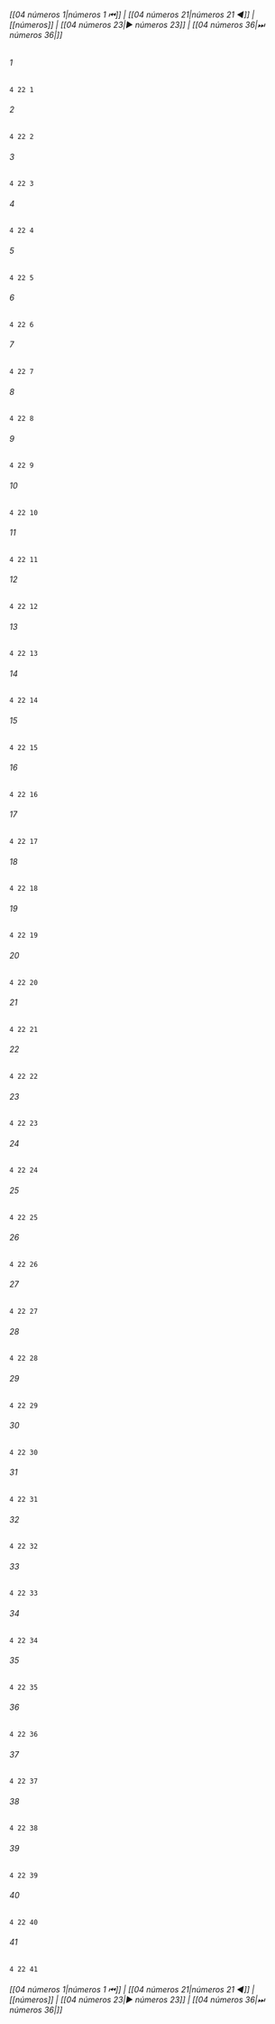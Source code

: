 
###### [[04 números 1|números 1 ⏮]] | [[04 números 21|números 21 ◀]] | [[números]] | [[04 números 23|▶ números 23]] | [[04 números 36|⏭ números 36|]]

###### 1
``` verse
4 22 1 
```
###### 2
``` verse
4 22 2 
```
###### 3
``` verse
4 22 3 
```
###### 4
``` verse
4 22 4 
```
###### 5
``` verse
4 22 5 
```
###### 6
``` verse
4 22 6 
```
###### 7
``` verse
4 22 7 
```
###### 8
``` verse
4 22 8 
```
###### 9
``` verse
4 22 9 
```
###### 10
``` verse
4 22 10 
```
###### 11
``` verse
4 22 11 
```
###### 12
``` verse
4 22 12 
```
###### 13
``` verse
4 22 13 
```
###### 14
``` verse
4 22 14 
```
###### 15
``` verse
4 22 15 
```
###### 16
``` verse
4 22 16 
```
###### 17
``` verse
4 22 17 
```
###### 18
``` verse
4 22 18 
```
###### 19
``` verse
4 22 19 
```
###### 20
``` verse
4 22 20 
```
###### 21
``` verse
4 22 21 
```
###### 22
``` verse
4 22 22 
```
###### 23
``` verse
4 22 23 
```
###### 24
``` verse
4 22 24 
```
###### 25
``` verse
4 22 25 
```
###### 26
``` verse
4 22 26 
```
###### 27
``` verse
4 22 27 
```
###### 28
``` verse
4 22 28 
```
###### 29
``` verse
4 22 29 
```
###### 30
``` verse
4 22 30 
```
###### 31
``` verse
4 22 31 
```
###### 32
``` verse
4 22 32 
```
###### 33
``` verse
4 22 33 
```
###### 34
``` verse
4 22 34 
```
###### 35
``` verse
4 22 35 
```
###### 36
``` verse
4 22 36 
```
###### 37
``` verse
4 22 37 
```
###### 38
``` verse
4 22 38 
```
###### 39
``` verse
4 22 39 
```
###### 40
``` verse
4 22 40 
```
###### 41
``` verse
4 22 41 
```

###### [[04 números 1|números 1 ⏮]] | [[04 números 21|números 21 ◀]] | [[números]] | [[04 números 23|▶ números 23]] | [[04 números 36|⏭ números 36|]]

